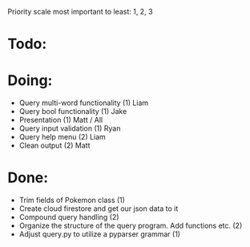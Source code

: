 Priority scale most important to least: 1, 2, 3

# Todo:

# Doing:
* Query multi-word functionality (1) Liam
* Query bool functionality (1) Jake
* Presentation (1) Matt / All
* Query input validation (1) Ryan
* Query help menu (2) Liam
* Clean output (2) Matt

# Done:
* Trim fields of Pokemon class (1)
* Create cloud firestore and get our json data to it
* Compound query handling (2)
* Organize the structure of the query program. Add functions etc. (2)
* Adjust query.py to utilize a pyparser grammar (1)